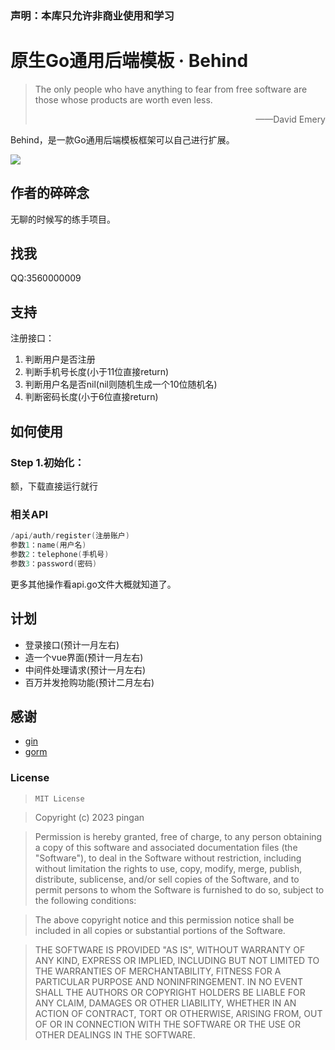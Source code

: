

### 声明：本库只允许非商业使用和学习

# 原生Go通用后端模板 · Behind

> The only people who have anything to fear from free software are those whose products are worth even less. 
>
> <p align="right">——David Emery</p>

Behind，是一款Go通用后端模板框架可以自己进行扩展。

![](https://img.shields.io/badge/language-java-brightgreen.svg)

## 作者的碎碎念

无聊的时候写的练手项目。


## 找我

QQ:3560000009

## 支持

注册接口：
1. 判断用户是否注册
2. 判断手机号长度(小于11位直接return)
3. 判断用户名是否nil(nil则随机生成一个10位随机名)
4. 判断密码长度(小于6位直接return)

## 如何使用

### Step 1.初始化：

额，下载直接运行就行



### 相关API

```Go
/api/auth/register(注册账户)
参数1：name(用户名)
参数2：telephone(手机号)
参数3：password(密码)
```

更多其他操作看api.go文件大概就知道了。



## 计划

 - 登录接口(预计一月左右)
 - 造一个vue界面(预计一月左右)
 - 中间件处理请求(预计一月左右)
 - 百万并发抢购功能(预计二月左右)

## 感谢

- [gin](https://github.com/gin-gonic/gin)
- [gorm](https://github.com/jinzhu/gorm)

### License

> ```
> MIT License
> ```

>Copyright (c) 2023 pingan

>Permission is hereby granted, free of charge, to any person obtaining a copy
>of this software and associated documentation files (the "Software"), to deal
>in the Software without restriction, including without limitation the rights
>to use, copy, modify, merge, publish, distribute, sublicense, and/or sell
>copies of the Software, and to permit persons to whom the Software is
>furnished to do so, subject to the following conditions:

>The above copyright notice and this permission notice shall be included in all
>copies or substantial portions of the Software.

>THE SOFTWARE IS PROVIDED "AS IS", WITHOUT WARRANTY OF ANY KIND, EXPRESS OR
>IMPLIED, INCLUDING BUT NOT LIMITED TO THE WARRANTIES OF MERCHANTABILITY,
>FITNESS FOR A PARTICULAR PURPOSE AND NONINFRINGEMENT. IN NO EVENT SHALL THE
>AUTHORS OR COPYRIGHT HOLDERS BE LIABLE FOR ANY CLAIM, DAMAGES OR OTHER
>LIABILITY, WHETHER IN AN ACTION OF CONTRACT, TORT OR OTHERWISE, ARISING FROM,
>OUT OF OR IN CONNECTION WITH THE SOFTWARE OR THE USE OR OTHER DEALINGS IN THE
>SOFTWARE.
